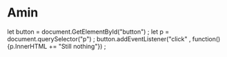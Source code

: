 # Amin
let button = document.GetElementById("button") ;
let p = document.querySelector("p") ; 
button.addEventListener("click" , function(){p.InnerHTML += "Still nothing"}) ; 
